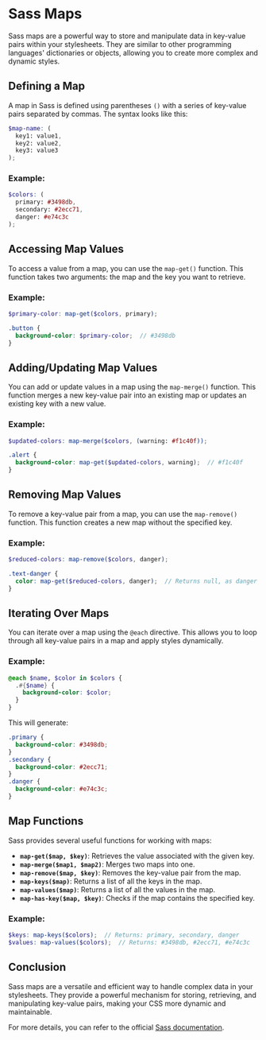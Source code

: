 # Sass Maps

Sass maps are a powerful way to store and manipulate data in key-value pairs within your stylesheets. They are similar to other programming languages' dictionaries or objects, allowing you to create more complex and dynamic styles.

## Defining a Map

A map in Sass is defined using parentheses `()` with a series of key-value pairs separated by commas. The syntax looks like this:

```scss
$map-name: (
  key1: value1,
  key2: value2,
  key3: value3
);
```

### Example:

```scss
$colors: (
  primary: #3498db,
  secondary: #2ecc71,
  danger: #e74c3c
);
```

## Accessing Map Values

To access a value from a map, you can use the `map-get()` function. This function takes two arguments: the map and the key you want to retrieve.

### Example:

```scss
$primary-color: map-get($colors, primary);

.button {
  background-color: $primary-color;  // #3498db
}
```

## Adding/Updating Map Values

You can add or update values in a map using the `map-merge()` function. This function merges a new key-value pair into an existing map or updates an existing key with a new value.

### Example:

```scss
$updated-colors: map-merge($colors, (warning: #f1c40f));

.alert {
  background-color: map-get($updated-colors, warning);  // #f1c40f
}
```

## Removing Map Values

To remove a key-value pair from a map, you can use the `map-remove()` function. This function creates a new map without the specified key.

### Example:

```scss
$reduced-colors: map-remove($colors, danger);

.text-danger {
  color: map-get($reduced-colors, danger);  // Returns null, as danger has been removed
}
```

## Iterating Over Maps

You can iterate over a map using the `@each` directive. This allows you to loop through all key-value pairs in a map and apply styles dynamically.

### Example:

```scss
@each $name, $color in $colors {
  .#{$name} {
    background-color: $color;
  }
}
```

This will generate:

```css
.primary {
  background-color: #3498db;
}
.secondary {
  background-color: #2ecc71;
}
.danger {
  background-color: #e74c3c;
}
```

## Map Functions

Sass provides several useful functions for working with maps:

- **`map-get($map, $key)`**: Retrieves the value associated with the given key.
- **`map-merge($map1, $map2)`**: Merges two maps into one.
- **`map-remove($map, $key)`**: Removes the key-value pair from the map.
- **`map-keys($map)`**: Returns a list of all the keys in the map.
- **`map-values($map)`**: Returns a list of all the values in the map.
- **`map-has-key($map, $key)`**: Checks if the map contains the specified key.

### Example:

```scss
$keys: map-keys($colors);  // Returns: primary, secondary, danger
$values: map-values($colors);  // Returns: #3498db, #2ecc71, #e74c3c
```

## Conclusion

Sass maps are a versatile and efficient way to handle complex data in your stylesheets. They provide a powerful mechanism for storing, retrieving, and manipulating key-value pairs, making your CSS more dynamic and maintainable. 

For more details, you can refer to the official [Sass documentation](https://sass-lang.com/documentation/modules/map).

